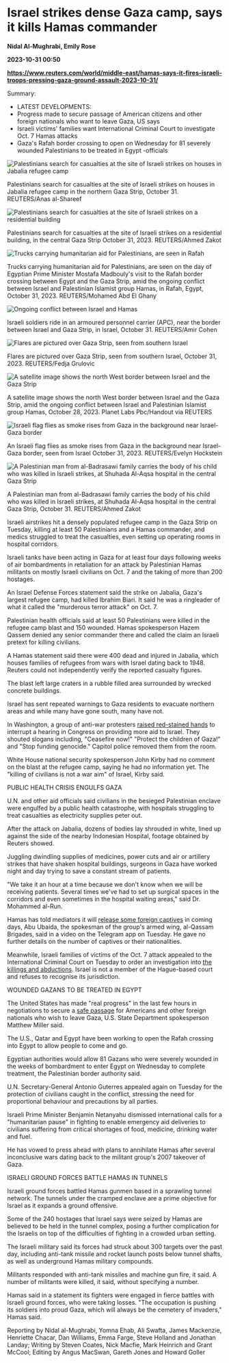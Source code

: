 # Israel strikes dense Gaza camp, says it kills Hamas commander
**Nidal Al-Mughrabi, Emily Rose**

**2023-10-31 00:50**

**https://www.reuters.com/world/middle-east/hamas-says-it-fires-israeli-troops-pressing-gaza-ground-assault-2023-10-31/**

Summary:

*   LATEST DEVELOPMENTS:
*   Progress made to secure passage of American citizens and other foreign nationals who want to leave Gaza, US says
*   Israeli victims' families want International Criminal Court to investigate Oct. 7 Hamas attacks
*   Gaza's Rafah border crossing to open on Wednesday for 81 severely wounded Palestinians to be treated in Egypt -officials

![Palestinians search for casualties at the site of Israeli strikes on houses in Jabalia refugee camp](https://www.reuters.com/resizer/ThmH0eMDwvqENn_eCnJ8ocllOVY=/1920x0/filters:quality(80)/cloudfront-us-east-2.images.arcpublishing.com/reuters/JDN4E2MXPVKV5BPG7IKNGVJCNA.jpg)

Palestinians search for casualties at the site of Israeli strikes on houses in Jabalia refugee camp in the northern Gaza Strip, October 31. REUTERS/Anas al-Shareef

![Palestinians search for casualties at the site of Israeli strikes on a residential building](https://www.reuters.com/resizer/3tc5zLKjcOPNUoGldT9DNcc7_so=/1920x0/filters:quality(80)/cloudfront-us-east-2.images.arcpublishing.com/reuters/JXISEF52BFPXVMR6JUTFAECVAM.jpg)

Palestinians search for casualties at the site of Israeli strikes on a residential building, in the central Gaza Strip October 31, 2023. REUTERS/Ahmed Zakot

![Trucks carrying humanitarian aid for Palestinians, are seen in Rafah](https://www.reuters.com/resizer/vx0wkDWnIXZi14NqTA0tg_wfsCU=/1920x0/filters:quality(80)/cloudfront-us-east-2.images.arcpublishing.com/reuters/33AKBWWAV5KDHNEXJ4X2C3WS74.jpg)

Trucks carrying humanitarian aid for Palestinians, are seen on the day of Egyptian Prime Minister Mostafa Madbouly's visit to the Rafah border crossing between Egypt and the Gaza Strip, amid the ongoing conflict between Israel and Palestinian Islamist group Hamas, in Rafah, Egypt, October 31, 2023. REUTERS/Mohamed Abd El Ghany

![Ongoing conflict between Israel and Hamas](https://www.reuters.com/resizer/A1vgYNM7mxmVNtlInvBptDc57m4=/1920x0/filters:quality(80)/cloudfront-us-east-2.images.arcpublishing.com/reuters/ZQCBXXKNVRPUTE3OV5RUSVHD6U.jpg)

Israeli soldiers ride in an armoured personnel carrier (APC), near the border between Israel and Gaza Strip, in Israel, October 31. REUTERS/Amir Cohen

![Flares are pictured over Gaza Strip, seen from southern Israel](https://www.reuters.com/resizer/7d0hs2dddIdkE1s9uzJIyUOcRBI=/1920x0/filters:quality(80)/cloudfront-us-east-2.images.arcpublishing.com/reuters/MKHO5KRVYBLMFFMFFAZZRLBXUY.jpg)

Flares are pictured over Gaza Strip, seen from southern Israel, October 31, 2023. REUTERS/Fedja Grulovic

![A satellite image shows the north West border between Israel and the Gaza Strip](https://www.reuters.com/resizer/4-OdPEzHjrpA-LLQCQ0XDpSMBYE=/1280x0/filters:quality(80)/cloudfront-us-east-2.images.arcpublishing.com/reuters/J25DNUH65BPV3EPHEKISDQ4GNY.jpg)

A satellite image shows the north West border between Israel and the Gaza Strip, amid the ongoing conflict between Israel and Palestinian Islamist group Hamas, October 28, 2023. Planet Labs Pbc/Handout via REUTERS

![Israeli flag flies as smoke rises from Gaza in the background near Israel-Gaza border](https://www.reuters.com/resizer/5vqWKfHX2JsiHx2dHf3jhvphy4Y=/1920x0/filters:quality(80)/cloudfront-us-east-2.images.arcpublishing.com/reuters/SAJIP3NE35NS5GB7R3SXRLMBIM.jpg)

An Israeli flag flies as smoke rises from Gaza in the background near Israel-Gaza border, seen from Israel October 31, 2023. REUTERS/Evelyn Hockstein

![A Palestinian man from al-Badrasawi family carries the body of his child who was killed in Israeli strikes, at Shuhada Al-Aqsa hospital in the central Gaza Strip](https://www.reuters.com/resizer/k8ztYOovJ__ZdM0e979HdrK-RLM=/1920x0/filters:quality(80)/cloudfront-us-east-2.images.arcpublishing.com/reuters/CA6P544M25NVXCINCHEKQ4ILJA.jpg)

A Palestinian man from al-Badrasawi family carries the body of his child who was killed in Israeli strikes, at Shuhada Al-Aqsa hospital in the central Gaza Strip, October 31. REUTERS/Ahmed Zakot

Israeli airstrikes hit a densely populated refugee camp in the Gaza Strip on Tuesday, killing at least 50 Palestinians and a Hamas commander, and medics struggled to treat the casualties, even setting up operating rooms in hospital corridors.

Israeli tanks have been acting in Gaza for at least four days following weeks of air bombardments in retaliation for an attack by Palestinian Hamas militants on mostly Israeli civilians on Oct. 7 and the taking of more than 200 hostages.

An Israel Defense Forces statement said the strike on Jabalia, Gaza's largest refugee camp, had killed Ibrahim Biari. It said he was a ringleader of what it called the "murderous terror attack" on Oct. 7.

Palestinian health officials said at least 50 Palestinians were killed in the refugee camp blast and 150 wounded. Hamas spokesperson Hazem Qassem denied any senior commander there and called the claim an Israeli pretext for killing civilians.

A Hamas statement said there were 400 dead and injured in Jabalia, which houses families of refugees from wars with Israel dating back to 1948. Reuters could not independently verify the reported casualty figures.

The blast left large craters in a rubble filled area surrounded by wrecked concrete buildings.

Israel has sent repeated warnings to Gaza residents to evacuate northern areas and while many have gone south, many have not.

In Washington, a group of anti-war protesters [raised red-stained hands](https://www.reuters.com/world/wars-rage-biden-administration-make-case-106-billion-ukraine-israel-2023-10-31/) to interrupt a hearing in Congress on providing more aid to Israel. They shouted slogans including, "Ceasefire now!" "Protect the children of Gaza!" and "Stop funding genocide." Capitol police removed them from the room.

White House national security spokesperson John Kirby had no comment on the blast at the refugee camp, saying he had no information yet. The "killing of civilians is not a war aim" of Israel, Kirby said.

PUBLIC HEALTH CRISIS ENGULFS GAZA

U.N. and other aid officials said civilians in the besieged Palestinian enclave were engulfed by a public health catastrophe, with hospitals struggling to treat casualties as electricity supplies peter out.

After the attack on Jabalia, dozens of bodies lay shrouded in white, lined up against the side of the nearby Indonesian Hospital, footage obtained by Reuters showed.

Juggling dwindling supplies of medicines, power cuts and air or artillery strikes that have shaken hospital buildings, surgeons in Gaza have worked night and day trying to save a constant stream of patients.

"We take it an hour at a time because we don't know when we will be receiving patients. Several times we've had to set up surgical spaces in the corridors and even sometimes in the hospital waiting areas," said Dr. Mohammed al-Run.

Hamas has told mediators it will [release some foreign captives](https://www.reuters.com/world/middle-east/hamas-release-some-foreign-captives-coming-days-armed-wing-spokesman-2023-10-31/) in coming days, Abu Ubaida, the spokesman of the group's armed wing, al-Qassam Brigades, said in a video on the Telegram app on Tuesday. He gave no further details on the number of captives or their nationalities.

Meanwhile, Israeli families of victims of the Oct. 7 attack appealed to the International Criminal Court on Tuesday to order an investigation into [the killings and abductions](https://www.reuters.com/world/middle-east/israeli-victims-families-urge-icc-investigate-oct-7-hamas-attacks-2023-10-31/). Israel is not a member of the Hague-based court and refuses to recognise its jurisdiction.

WOUNDED GAZANS TO BE TREATED IN EGYPT

The United States has made "real progress" in the last few hours in negotiations to secure a [safe passage](https://www.reuters.com/world/middle-east/us-says-made-progress-work-secure-passage-americans-out-gaza-2023-10-31/) for Americans and other foreign nationals who wish to leave Gaza, U.S. State Department spokesperson Matthew Miller said.

The U.S., Qatar and Egypt have been working to open the Rafah crossing into Egypt to allow people to come and go.

Egyptian authorities would allow 81 Gazans who were severely wounded in the weeks of bombardment to enter Egypt on Wednesday to complete treatment, the Palestinian border authority said.

U.N. Secretary-General Antonio Guterres appealed again on Tuesday for the protection of civilians caught in the conflict, stressing the need for proportional behaviour and precautions by all parties.

Israeli Prime Minister Benjamin Netanyahu dismissed international calls for a "humanitarian pause" in fighting to enable emergency aid deliveries to civilians suffering from critical shortages of food, medicine, drinking water and fuel.

He has vowed to press ahead with plans to annihilate Hamas after several inconclusive wars dating back to the militant group's 2007 takeover of Gaza.

ISRAELI GROUND FORCES BATTLE HAMAS IN TUNNELS

Israeli ground forces battled Hamas gunmen based in a sprawling tunnel network. The tunnels under the cramped enclave are a prime objective for Israel as it expands a ground offensive.

Some of the 240 hostages that Israel says were seized by Hamas are believed to be held in the tunnel complex, posing a further complication for the Israelis on top of the difficulties of fighting in a crowded urban setting.

The Israeli military said its forces had struck about 300 targets over the past day, including anti-tank missile and rocket launch posts below tunnel shafts, as well as underground Hamas military compounds.

Militants responded with anti-tank missiles and machine gun fire, it said. A number of militants were killed, it said, without specifying a number.

Hamas said in a statement its fighters were engaged in fierce battles with Israeli ground forces, who were taking losses. "The occupation is pushing its soldiers into proud Gaza, which will always be the cemetery of invaders," Hamas said.

Reporting by Nidal al-Mughrabi, Yomna Ehab, Ali Swafta, James Mackenzie, Henriette Chacar, Dan Williams, Emma Farge, Steve Holland and Jonathan Landay; Writing by Steven Coates, Nick Macfie, Mark Heinrich and Grant McCool; Editing by Angus MacSwan, Gareth Jones and Howard Goller